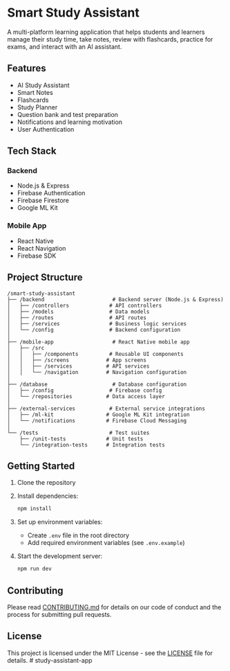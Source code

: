 # Smart Study Assistant

A multi-platform learning application that helps students and learners manage their study time, take notes, review with flashcards, practice for exams, and interact with an AI assistant.

## Features

- AI Study Assistant
- Smart Notes
- Flashcards
- Study Planner
- Question bank and test preparation
- Notifications and learning motivation
- User Authentication

## Tech Stack

### Backend
- Node.js & Express
- Firebase Authentication
- Firebase Firestore
- Google ML Kit

### Mobile App
- React Native
- React Navigation
- Firebase SDK

## Project Structure

```
/smart-study-assistant
├── /backend                      # Backend server (Node.js & Express)
│   ├── /controllers             # API controllers
│   ├── /models                  # Data models
│   ├── /routes                  # API routes
│   ├── /services                # Business logic services
│   └── /config                  # Backend configuration
│
├── /mobile-app                   # React Native mobile app
│   ├── /src
│   │   ├── /components          # Reusable UI components
│   │   ├── /screens            # App screens
│   │   ├── /services           # API services
│   │   └── /navigation         # Navigation configuration
│
├── /database                     # Database configuration
│   ├── /config                  # Firebase config
│   └── /repositories           # Data access layer
│
├── /external-services           # External service integrations
│   ├── /ml-kit                 # Google ML Kit integration
│   └── /notifications          # Firebase Cloud Messaging
│
└── /tests                       # Test suites
    ├── /unit-tests             # Unit tests
    └── /integration-tests      # Integration tests
```

## Getting Started

1. Clone the repository
2. Install dependencies:
   ```bash
   npm install
   ```
3. Set up environment variables:
   - Create `.env` file in the root directory
   - Add required environment variables (see `.env.example`)

4. Start the development server:
   ```bash
   npm run dev
   ```

## Contributing

Please read [CONTRIBUTING.md](CONTRIBUTING.md) for details on our code of conduct and the process for submitting pull requests.

## License

This project is licensed under the MIT License - see the [LICENSE](LICENSE) file for details. # study-assistant-app
